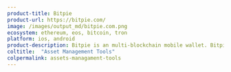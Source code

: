 ```yaml
---
product-title: Bitpie
product-url: https://bitpie.com/
image: /images/output_md/bitpie.com.png
ecosystem: ethereum, eos, bitcoin, tron
platform: ios, android
product-description: Bitpie is an multi-blockchain mobile wallet. Bitpie enables users to transact and use DApps while holding assets totally under their control.
coltitle:  "Asset Management Tools"
colpermalink: assets-managament-tools
---
```

